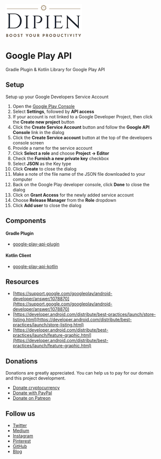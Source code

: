[![Dipien](https://raw.githubusercontent.com/dipien/dipien-component-builder/master/.github/dipien_logo.png)](http://www.dipien.com)

# Google Play API
Gradle Plugin & Kotlin Library for Google Play API

## Setup

Setup up your Google Developers Service Account

1. Open the [Google Play Console](https://play.google.com/apps/publish/)
1. Select **Settings**, followed by **API access**
1. If your account is not linked to a Google Developer Project, then click the **Create new project** button
1. Click the **Create Service Account** button and follow the **Google API Console** link in the dialog
1. Click the **Create Service account** button at the top of the developers console screen
1. Provide a name for the service account
1. Click **Select a role** and choose **Project -> Editor**
1. Check the **Furnish a new private key** checkbox
1. Select **JSON** as the Key type
1. Click **Create** to close the dialog
1. Make a note of the file name of the JSON file downloaded to your computer
1. Back on the Google Play developer console, click **Done** to close the dialog
1. Click on **Grant Access** for the newly added service account
1. Choose **Release Manager** from the **Role** dropdown
1. Click **Add user** to close the dialog

## Components

#### Gradle Plugin
* [google-play-api-plugin](/google-play-api-plugin)

#### Kotlin Client
* [google-play-api-kotlin](/google-play-api-kotlin)

## Resources

* [https://support.google.com/googleplay/android-developer/answer/1078870](https://support.google.com/googleplay/android-developer/answer/1078870)
* [https://developer.android.com/distribute/best-practices/launch/store-listing.html](https://developer.android.com/distribute/best-practices/launch/store-listing.html)
* [https://developer.android.com/distribute/best-practices/launch/feature-graphic.html](https://developer.android.com/distribute/best-practices/launch/feature-graphic.html)

## Donations

Donations are greatly appreciated. You can help us to pay for our domain and this project development.

* [Donate cryptocurrency](http://coinbase.dipien.com/)
* [Donate with PayPal](http://paypal.dipien.com/)
* [Donate on Patreon](http://patreon.dipien.com/)

## Follow us
* [Twitter](http://twitter.dipien.com)
* [Medium](http://medium.dipien.com)
* [Instagram](http://instagram.dipien.com)
* [Pinterest](http://pinterest.dipien.com)
* [GitHub](http://github.dipien.com)
* [Blog](http://blog.dipien.com)
